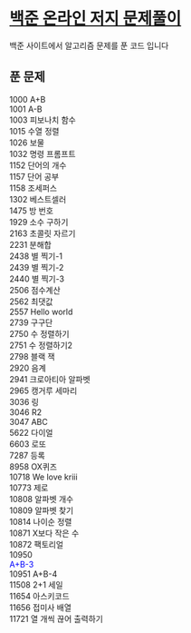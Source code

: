 <a href="https://www.acmicpc.net/"><h1 style="color:blue">백준 온라인 저지 문제풀이</h1></a>
<p> 백준 사이트에서 알고리즘 문제를 푼 코드 입니다</p>


<h2>푼 문제</h3>
1000 A+B<br>
1001 A-B<br>
1003 피보나치 함수<br>
1015 수열 정렬<br>
1026 보물 <br>
1032 명령 프롬프트<br>
1152 단어의 개수<br>
1157 단어 공부<br>
1158 조세퍼스<br>
1302 베스트셀러<br>
1475 방 번호<br>
1929 소수 구하기<br>
2163 초콜릿 자르기<br>
2231 분해합 <br>
2438 별 찍기-1<br>
2439 별 찍기-2 <br>
2440 별 찍기-3<br>
2506 점수계산<br>
2562 최댓값<br>
2557 Hello world<br>
2739 구구단 <br>
2750 수 정렬하기<br>
2751 수 정렬하기2<br>
2798 블랙 잭<br>
2920 음계<br>
2941 크로아티아 알파벳<br>
2965 캥거루 세마리 <br>
3036 링<br>
3046 R2<br>
3047 ABC <br>
5622 다이얼 <br>
6603 로또<br>
7287 등록<br>
8958 OX퀴즈 <br>
10718 We love kriii<br>
10773 제로<br>
10808 알파벳 개수<br>
10809 알파벳 찾기<br>
10814 나이순 정렬<br>
10871 X보다 작은 수<br>
10872 팩토리얼<br>
10950 <div style="color:blue">A+B-3</div>
10951 A+B-4<br>
11508 2+1 세일<br>
11654 아스키코드<br>
11656 접미사 배열<br>
11721 열 개씩 끊어 출력하기<br>


